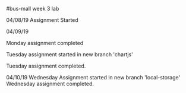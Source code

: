 #bus-mall
week 3 lab

04/08/19
Assignment Started


04/09/19

Monday assignment completed

Tuesday assignment started in new branch 'chartjs'

Tuesday assignment completed.

04/10/19
Wednesday Assignment started in new branch 'local-storage'
Wednesday assignment completed.
